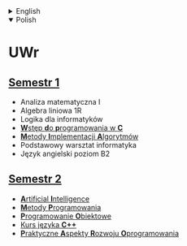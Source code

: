 <details>
    <summary>English</summary>

# UWr
## [Term 1](Sem1/)
* Mathematical analysis I
* Linear algebra 1R
* Logic for computer scientists
* [Introduction to programming in C](Sem1/WdpC/)
* [Algorithm Implementation Methods](Sem1/MIA/)
* Basic computer science workshop
* English language B2 level

## [Term 2](Sem2/)
* [**A**rtificial **I**ntelligence](Sem2/AI)
* [Programming Methods](Sem2/MP/)
* [Object Oriented Programming](Sem2/PO/)
* [C++ language course](Sem2/CPP/)
* [Practical Aspects of Software Development](Sem2/PARO/)

</details>

<details open>
    <summary>Polish</summary>

# UWr
## [Semestr 1](Sem1/)
* Analiza matematyczna I
* Algebra liniowa 1R
* Logika dla informatyków
* [**W**stęp **d**o **p**rogramowania w **C**](Sem1/WdpC/)
* [**M**etody **I**mplementacji **A**lgorytmów](Sem1/MIA/)
* Podstawowy warsztat informatyka
* Język angielski poziom B2

## [Semestr 2](Sem2/)
* [**A**rtificial **I**ntelligence](Sem2/AI)
* [**M**etody **P**rogramowania](Sem2/MP/)
* [**P**rogramowanie **O**biektowe](Sem2/PO/)
* [Kurs języka **C++**](Sem2/CPP/)
* [**P**raktyczne **A**spekty **R**ozwoju **O**programowania](Sem2/PARO/)

</details>